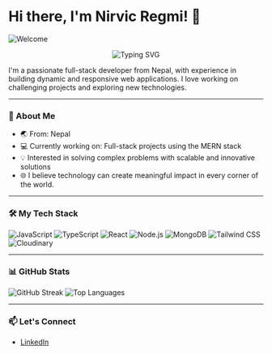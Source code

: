 # Hi there, I'm Nirvic Regmi! 👋

![Welcome](https://media.giphy.com/media/l3q2K5jinAlChoCLS/giphy.gif)
<p align="center">
  <img src="https://readme-typing-svg.herokuapp.com?font=Fira+Code&duration=4000&pause=1000&color=FF5733&width=435&lines=Full-stack+Developer;Passionate+about+Technology" alt="Typing SVG" />
</p>



I'm a passionate full-stack developer from Nepal, with experience in building dynamic and responsive web applications. I love working on challenging projects and exploring new technologies.

---

### 🚀 About Me
- 🌏 From: Nepal
- 💻 Currently working on: Full-stack projects using the MERN stack
- 💡 Interested in solving complex problems with scalable and innovative solutions
- 🌐 I believe technology can create meaningful impact in every corner of the world.

---

### 🛠 My Tech Stack
![JavaScript](https://img.shields.io/badge/-JavaScript-05122A?style=flat&logo=javascript)
![TypeScript](https://img.shields.io/badge/-TypeScript-05122A?style=flat&logo=typescript)
![React](https://img.shields.io/badge/-React-05122A?style=flat&logo=react)
![Node.js](https://img.shields.io/badge/-Node.js-05122A?style=flat&logo=node.js)
![MongoDB](https://img.shields.io/badge/-MongoDB-05122A?style=flat&logo=mongodb)
![Tailwind CSS](https://img.shields.io/badge/-Tailwind%20CSS-05122A?style=flat&logo=tailwind-css)
![Cloudinary](https://img.shields.io/badge/-Cloudinary-05122A?style=flat&logo=cloudinary)

---

### 📊 GitHub Stats
![GitHub Streak](https://github-readme-streak-stats.herokuapp.com/?user=nirvicregmi&theme=radical)
![Top Languages](https://github-readme-stats.vercel.app/api/top-langs/?username=NirvicRegmi&layout=compact&theme=radical)


---

### 📫 Let's Connect
- [LinkedIn](https://www.linkedin.com/in/nirvic-regmi-412499259/)
